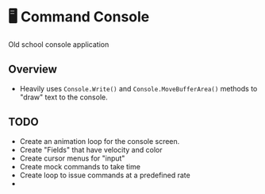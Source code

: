 ﻿# 🖥️ Command Console

Old school console application

## Overview

* Heavily uses `Console.Write()` and `Console.MoveBufferArea()` methods to "draw" text to the console.

## TODO

* Create an animation loop for the console screen.
* Create "Fields" that have velocity and color
* Create cursor menus for "input"
* Create mock commands to take time
* Create loop to issue commands at a predefined rate
* 